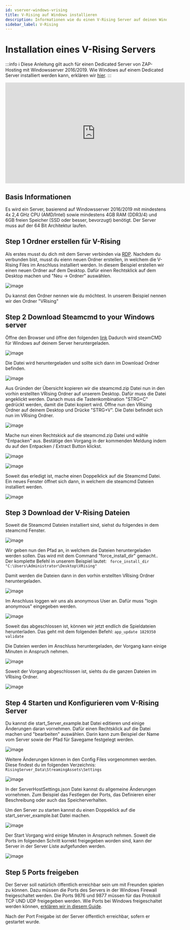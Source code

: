 ```yaml
---
id: vserver-windows-vrising
title: V-Rising auf Windows installieren
description: Informationen wie du einen V-Rising Server auf deinen Windows vServer und Dedicated Server von ZAP-Hosting installieren und einrichten kannst - ZAP-Hosting.com Dokumentationen
sidebar_label: V-Rising
---
```


# Installation eines V-Rising Servers

:::info
:information_source: Diese Anleitung gilt auch für einen Dedicated Server von ZAP-Hosting mit Windowsserver 2016/2019. Wie Windows auf einem Dedicated Server installiert werden kann, erklären wir [hier](https://zap-hosting.com/guides/docs/de/dedicated_windows/).
:::

<iframe width="560" height="315" src="https://www.youtube.com/embed/to2ghqNpGLA" title="YouTube video player" frameborder="0" allow="accelerometer; autoplay; clipboard-write; encrypted-media; gyroscope; picture-in-picture" allowfullscreen></iframe>

## Basis Informationen
Es wird ein Server, basierend auf Windowsserver 2016/2019 mit mindestens 4x 2,4 GHz CPU (AMD/Intel) sowie mindestens 4GB RAM (DDR3/4) und 6GB freien Speicher (SSD oder besser, bevorzugt) benötigt. Der Server muss auf der 64 Bit Architektur laufen.  

## Step 1 Ordner erstellen für V-Rising

Als erstes musst du dich mit dem Server verbinden via [RDP](https://zap-hosting.com/guides/docs/de/vserver_windows_userdp/). 
Nachdem du verbunden bist, musst du eienn neuen Ordner erstellen, in welchem die V-Rising Files im Anschluss installiert werden.
In diesem Beispiel erstellen wir einen neuen Ordner auf dem Desktop.
Dafür einen Rechtsklick auf dem Desktop machen und "Neu -> Ordner" auswählen.

![image](https://user-images.githubusercontent.com/61839701/169501564-26497f2b-658f-43c9-b9b8-213c059bae1b.png)

Du kannst den Ordner nennen  wie du möchtest.
In unserem Beispiel nennen wir den Ordner "VRising"

## Step 2 Download Steamcmd to your Windows server
Öffne den Browser und öffne den folgenden [link](https://steamcdn-a.akamaihd.net/client/installer/steamcmd.zip)
Dadurch wird steamCMD für Windows auf deinem Server heruntergeladen. 

![image](https://user-images.githubusercontent.com/61839701/169502302-e7914931-d11b-4ffb-856c-2d14aef993e4.png)

Die Datei wird heruntergeladen und sollte sich dann im Download Ordner befinden.

![image](https://user-images.githubusercontent.com/61839701/169502419-07b532b6-c27e-46f5-b61e-9e73940df789.png)

Aus Gründen der Übersicht kopieren wir die steamcmd.zip Datei nun in den vorhin erstellten VRising Ordner auf unserem Desktop.
Dafür muss die Datei angeklickt werden. Danach muss die Tastenkombination "STRG+C" gedrückt werden, damit die Datei kopiert wird.
Öffne nun den VRising Ordner auf deinem Desktop und Drücke "STRG+V".
Die Datei befindet sich nun im VRising Ordner.

![image](https://user-images.githubusercontent.com/61839701/169503028-300c9585-f1d8-42bf-ae89-b2e42ffccfe2.png)

Mache nun einen Rechtskick auf die steamcmd.zip Datei und wähle "Entpacken" aus.
Bestätige den Vorgang in der kommenden Meldung indem du auf den Entpacken / Extract Button klickst.

![image](https://user-images.githubusercontent.com/61839701/169503185-c5eca884-9bf1-4b84-a916-35ee0c93505e.png)

![image](https://user-images.githubusercontent.com/61839701/169503433-3f9558f2-600a-4be0-8ce7-24eca7195ba1.png)

Soweit das erledigt ist, mache einen Doppelklick auf die Steamcmd Datei.
Ein neues Fenster öffnet sich dann, in welchem die steamcmd Dateien installiert werden.

![image](https://user-images.githubusercontent.com/61839701/169504858-c0ac6cfd-5af1-465c-b1dd-38fadb0a28ce.png)

## Step 3 Download der V-Rising Dateien

Soweit die Steamcmd Dateien  installiert sind, siehst du folgendes in dem steamcmd Fenster.

![image](https://user-images.githubusercontent.com/61839701/169505495-c376c430-3ed0-4593-8363-08c4fad4e2ba.png)

Wir geben nun den Pfad an, in welchem die Dateien heruntergeladen werden sollen.
Das wird mit dem Command "force_install_dir" gemacht..
Der komplette Befehl in unserem Beispiel lautet:
`` force_install_dir "C:\Users\Administrator\Desktop\VRising"``

Damit werden die Dateien dann in den vorhin erstellten VRising Ordner heruntergeladen.

![image](https://user-images.githubusercontent.com/61839701/169508798-73689618-6d62-471d-a2a3-77da3baeeb24.png)

Im Anschluss loggen wir uns als anonymous User an.
Dafür muss "login anonymous" eingegeben werden.

![image](https://user-images.githubusercontent.com/61839701/169506398-1b9d0538-46e0-47b0-9500-86689a16d36f.png)

Soweit das abgeschlossen ist, können wir jetzt endlich die Spieldateien herunterladen.
Das geht mit dem folgenden Befehl:
``app_update 1829350 validate``

Die Dateien werden im Anschluss heruntergeladen, der Vorgang kann einige Minuten in Anspruch nehmen.

![image](https://user-images.githubusercontent.com/61839701/169510012-d622c504-578d-487e-bddb-28508d8fc655.png)

Soweit der Vorgang abgeschlossen ist, siehts du die ganzen Dateien im VRising Ordner.

![image](https://user-images.githubusercontent.com/61839701/169510187-4e635637-f938-4d73-a769-29d349989289.png)

## Step 4 Starten und Konfigurieren vom V-Rising Server

Du kannst die start_Server_example.bat Datei editieren und einige Änderungen daran vornehmen.
Dafür einen Rechtsklick auf die Datei machen und "bearbeiten" auswählen.
Darin kann zum Beispiel der Name vom Server sowie der Pfad für Savegame festgelegt werden.

![image](https://user-images.githubusercontent.com/61839701/169510998-cdb6004b-cc83-4a6e-986c-d7a03779c219.png)

Weitere Änderungen können in den Config Files vorgenommen werden.
Diese findest du im folgenden Verzeichnis:
``RisingServer_Data\StreamingAssets\Settings``

![image](https://user-images.githubusercontent.com/61839701/169511975-4b85ae9a-e80c-4630-8778-f9ee345b09a8.png)

In der ServerHostSettings.json Datei kannst du allgemeine Änderungen vornehmen.
Zum Beispiel das Festlegen der Ports, das Definieren einer Beschreibung oder auch das Speicherverhalten.

Um den Server zu starten kannst du einen Doppeklick auf die start_server_example.bat Datei machen.

![image](https://user-images.githubusercontent.com/61839701/169510714-b00175e8-f5ed-4bd8-b8a4-8a9682d2ad09.png)

Der Start Vorgang wird einige Minuten in Anspruch nehmen.
Soweit die Ports im folgenden Schritt korrekt freigegeben worden sind, kann der Server in der Server Liste aufgefunden werden.

![image](https://user-images.githubusercontent.com/61839701/169515427-c60f5aef-9024-4b9b-bcff-2e36fef91017.png)

## Step 5 Ports freigeben

Der Server soll natürlich öffentlich erreichbar sein um mit Freunden spielen zu können. Dazu müssen die Ports des Servers in der Windows Firewall freigeschaltet werden. Die Ports 9876 und 9877 müssen für das Protokoll TCP UND UDP freigegeben werden.
Wie Ports bei Windows freigeschaltet werden können, [erklären wir in diesem Guide](https://zap-hosting.com/guides/docs/de/vserver_windows_port/). 

Nach der Port Freigabe ist der Server öffentlich erreichbar, sofern er gestartet wurde. 
